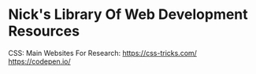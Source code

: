 # Nick's Library Of Web Development Resources


CSS:
  Main Websites For Research:
    https://css-tricks.com/
    https://codepen.io/
    

